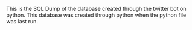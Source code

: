 This is the SQL Dump of the database created through the twitter bot on python.
This database was created through python when the python file was last run.

